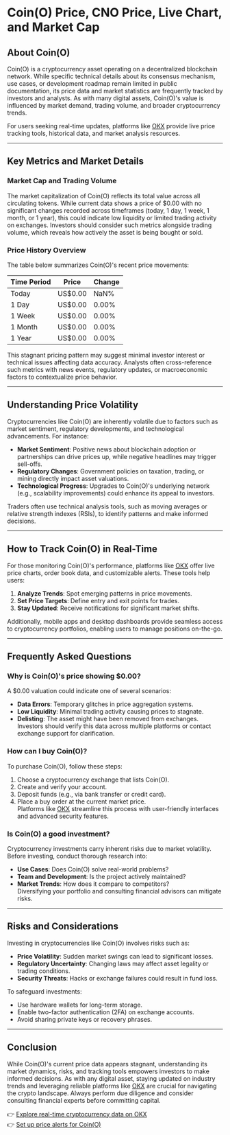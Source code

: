 # Coin(O) Price, CNO Price, Live Chart, and Market Cap  

## About Coin(O)  

Coin(O) is a cryptocurrency asset operating on a decentralized blockchain network. While specific technical details about its consensus mechanism, use cases, or development roadmap remain limited in public documentation, its price data and market statistics are frequently tracked by investors and analysts. As with many digital assets, Coin(O)'s value is influenced by market demand, trading volume, and broader cryptocurrency trends.  

For users seeking real-time updates, platforms like [OKX](https://bit.ly/okx-bonus) provide live price tracking tools, historical data, and market analysis resources.  

---

## Key Metrics and Market Details  

### Market Cap and Trading Volume  
The market capitalization of Coin(O) reflects its total value across all circulating tokens. While current data shows a price of $0.00 with no significant changes recorded across timeframes (today, 1 day, 1 week, 1 month, or 1 year), this could indicate low liquidity or limited trading activity on exchanges. Investors should consider such metrics alongside trading volume, which reveals how actively the asset is being bought or sold.  

### Price History Overview  
The table below summarizes Coin(O)'s recent price movements:  

| Time Period | Price       | Change    |  
|-------------|-------------|-----------|  
| Today       | US$0.00     | NaN%      |  
| 1 Day       | US$0.00     | 0.00%     |  
| 1 Week      | US$0.00     | 0.00%     |  
| 1 Month     | US$0.00     | 0.00%     |  
| 1 Year      | US$0.00     | 0.00%     |  

This stagnant pricing pattern may suggest minimal investor interest or technical issues affecting data accuracy. Analysts often cross-reference such metrics with news events, regulatory updates, or macroeconomic factors to contextualize price behavior.  

---

## Understanding Price Volatility  

Cryptocurrencies like Coin(O) are inherently volatile due to factors such as market sentiment, regulatory developments, and technological advancements. For instance:  
- **Market Sentiment**: Positive news about blockchain adoption or partnerships can drive prices up, while negative headlines may trigger sell-offs.  
- **Regulatory Changes**: Government policies on taxation, trading, or mining directly impact asset valuations.  
- **Technological Progress**: Upgrades to Coin(O)'s underlying network (e.g., scalability improvements) could enhance its appeal to investors.  

Traders often use technical analysis tools, such as moving averages or relative strength indexes (RSIs), to identify patterns and make informed decisions.  

---

## How to Track Coin(O) in Real-Time  

For those monitoring Coin(O)'s performance, platforms like [OKX](https://bit.ly/okx-bonus) offer live price charts, order book data, and customizable alerts. These tools help users:  
1. **Analyze Trends**: Spot emerging patterns in price movements.  
2. **Set Price Targets**: Define entry and exit points for trades.  
3. **Stay Updated**: Receive notifications for significant market shifts.  

Additionally, mobile apps and desktop dashboards provide seamless access to cryptocurrency portfolios, enabling users to manage positions on-the-go.  

---

## Frequently Asked Questions  

### **Why is Coin(O)'s price showing $0.00?**  
A $0.00 valuation could indicate one of several scenarios:  
- **Data Errors**: Temporary glitches in price aggregation systems.  
- **Low Liquidity**: Minimal trading activity causing prices to stagnate.  
- **Delisting**: The asset might have been removed from exchanges.  
Investors should verify this data across multiple platforms or contact exchange support for clarification.  

### **How can I buy Coin(O)?**  
To purchase Coin(O), follow these steps:  
1. Choose a cryptocurrency exchange that lists Coin(O).  
2. Create and verify your account.  
3. Deposit funds (e.g., via bank transfer or credit card).  
4. Place a buy order at the current market price.  
Platforms like [OKX](https://bit.ly/okx-bonus) streamline this process with user-friendly interfaces and advanced security features.  

### **Is Coin(O) a good investment?**  
Cryptocurrency investments carry inherent risks due to market volatility. Before investing, conduct thorough research into:  
- **Use Cases**: Does Coin(O) solve real-world problems?  
- **Team and Development**: Is the project actively maintained?  
- **Market Trends**: How does it compare to competitors?  
Diversifying your portfolio and consulting financial advisors can mitigate risks.  

---

## Risks and Considerations  

Investing in cryptocurrencies like Coin(O) involves risks such as:  
- **Price Volatility**: Sudden market swings can lead to significant losses.  
- **Regulatory Uncertainty**: Changing laws may affect asset legality or trading conditions.  
- **Security Threats**: Hacks or exchange failures could result in fund loss.  

To safeguard investments:  
- Use hardware wallets for long-term storage.  
- Enable two-factor authentication (2FA) on exchange accounts.  
- Avoid sharing private keys or recovery phrases.  

---

## Conclusion  

While Coin(O)'s current price data appears stagnant, understanding its market dynamics, risks, and tracking tools empowers investors to make informed decisions. As with any digital asset, staying updated on industry trends and leveraging reliable platforms like [OKX](https://bit.ly/okx-bonus) are crucial for navigating the crypto landscape. Always perform due diligence and consider consulting financial experts before committing capital.  

👉 [Explore real-time cryptocurrency data on OKX](https://bit.ly/okx-bonus)  
👉 [Set up price alerts for Coin(O)](https://bit.ly/okx-bonus)
